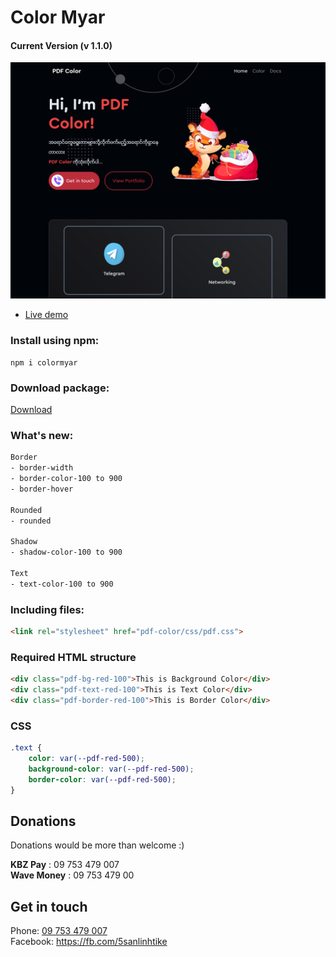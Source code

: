 # Color Myar
#### Current Version (v 1.1.0)

![preview](https://github.com/sanlinhtik3/pdf-color/raw/main/access/img/screenshot.png)

- [Live demo](http://sanlinhtik3.github.io/pdf-color)

### Install using npm:
```shell
npm i colormyar
```
### Download package:
[Download](https://github.com/sanlinhtik3/pdf-color.zip)

### What's new:
```html
Border
- border-width
- border-color-100 to 900
- border-hover

Rounded
- rounded

Shadow
- shadow-color-100 to 900

Text
- text-color-100 to 900
```

### Including files:
```html
<link rel="stylesheet" href="pdf-color/css/pdf.css">
```

### Required HTML structure
```html
<div class="pdf-bg-red-100">This is Background Color</div>
<div class="pdf-text-red-100">This is Text Color</div>
<div class="pdf-border-red-100">This is Border Color</div>
```

### CSS
```css
.text {
    color: var(--pdf-red-500);
    background-color: var(--pdf-red-500);
    border-color: var(--pdf-red-500);
}
```

## Donations
Donations would be more than welcome :)

**KBZ Pay** : 09 753 479 007 <br>
**Wave Money** : 09 753 479 00

## Get in touch
Phone: [09 753 479 007](09753479007) <br>
Facebook: https://fb.com/5sanlinhtike
